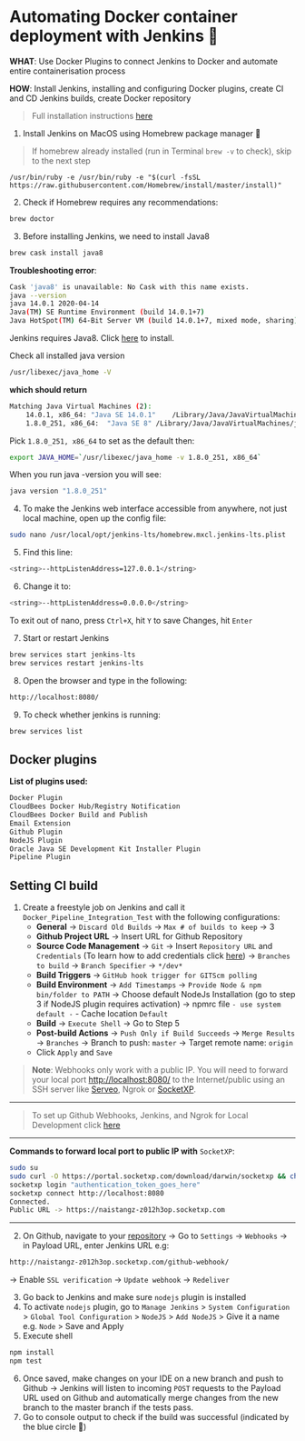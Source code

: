 # Automating Docker container deployment with Jenkins :whale:

**WHAT**: Use Docker Plugins to connect Jenkins to Docker and automate entire containerisation process

**HOW**: Install Jenkins, installing and configuring Docker plugins, create CI and CD Jenkins builds, create Docker repository

> Full installation instructions [here](https://www.macminivault.com/installing-jenkins-on-macos/)

1. Install Jenkins on MacOS using Homebrew package manager :beers:
> If homebrew already installed (run in Terminal `brew -v` to check), skip to the next step
```ba
/usr/bin/ruby -e /usr/bin/ruby -e "$(curl -fsSL https://raw.githubusercontent.com/Homebrew/install/master/install)"
```

2. Check if Homebrew requires any recommendations:
```bash
brew doctor
```

3. Before installing Jenkins, we need to install Java8
```bash
brew cask install java8
```
**Troubleshooting error**:
```bash
Cask 'java8' is unavailable: No Cask with this name exists.
java --version
java 14.0.1 2020-04-14
Java(TM) SE Runtime Environment (build 14.0.1+7)
Java HotSpot(TM) 64-Bit Server VM (build 14.0.1+7, mixed mode, sharing)
```

Jenkins requires Java8. Click [here](http://www.oracle.com/technetwork/java/javase/downloads/jdk8-downloads-2133151.html) to install.

Check all installed java version
```bash
/usr/libexec/java_home -V
```
**which should return**
```bash
Matching Java Virtual Machines (2):
    14.0.1, x86_64:	"Java SE 14.0.1"	/Library/Java/JavaVirtualMachines/jdk-14.0.1.jdk/Contents/Home
    1.8.0_251, x86_64:	"Java SE 8"	/Library/Java/JavaVirtualMachines/jdk1.8.0_251.jdk/Contents/Home
```

Pick `1.8.0_251, x86_64` to set as the default then:
```bash
export JAVA_HOME=`/usr/libexec/java_home -v 1.8.0_251, x86_64`
```

When you run java -version you will see:
```bash
java version "1.8.0_251"
```

4. To make the Jenkins web interface accessible from anywhere, not just local machine, open up the config file:
```bash
sudo nano /usr/local/opt/jenkins-lts/homebrew.mxcl.jenkins-lts.plist
```

5. Find this line:
```bash
<string>--httpListenAddress=127.0.0.1</string>
```

6. Change it to:
```bash
<string>--httpListenAddress=0.0.0.0</string>
```
To exit out of nano, press `Ctrl+X`, hit `Y` to save Changes, hit `Enter`

7. Start or restart Jenkins
```bash
brew services start jenkins-lts
brew services restart jenkins-lts
```

8. Open the browser and type in the following:
```bash
http://localhost:8080/
```

9. To check whether jenkins is running:
```bash
brew services list
```

## Docker plugins

**List of plugins used:**
```bash
Docker Plugin
CloudBees Docker Hub/Registry Notification
CloudBees Docker Build and Publish
Email Extension
Github Plugin
NodeJS Plugin
Oracle Java SE Development Kit Installer Plugin
Pipeline Plugin
```

## Setting CI build

1. Create a freestyle job on Jenkins and call it `Docker_Pipeline_Integration_Test` with the following configurations:
    - **General** -> `Discard Old Builds` -> `Max # of builds to keep` -> 3
    - **Github Project URL** -> Insert URL for Github Repository
    - **Source Code Management** -> `Git` ->  Insert `Repository URL` and `Credentials` (To learn how to add credentials click [here](https://sharadchhetri.com/how-to-setup-jenkins-credentials-for-git-repo-access/)) -> `Branches to build` -> `Branch Specifier` -> `*/dev*`
    - **Build Triggers** -> `GitHub hook trigger for GITScm polling`
    - **Build Environment** -> `Add Timestamps` -> `Provide Node & npm bin/folder to PATH` -> Choose default NodeJs Installation (go to step 3 if NodeJS plugin requires activation) -> npmrc file ` - use system default - ` - Cache location `Default`
    - **Build** -> `Execute Shell` -> Go to Step 5
    - **Post-build Actions** -> `Push Only if Build Succeeds` -> `Merge Results` -> `Branches` -> Branch to push: `master` -> Target remote name: `origin`
    -  Click `Apply` and `Save`

> **Note**: Webhooks only work with a public IP. You will need to forward your local port [http://localhost:8080/](http://localhost:8080/) to the Internet/public using an SSH server like [Serveo](https://medium.com/automationmaster/how-to-forward-my-local-port-to-public-using-serveo-4979f352a3bf), Ngrok or [SocketXP](https://www.socketxp.com/download).
---
> To set up Github Webhooks, Jenkins, and Ngrok for Local Development click [here](https://medium.com/@developerwakeling/setting-up-github-webhooks-jenkins-and-ngrok-for-local-development-f4b2c1ab5b6)
---
**Commands to forward local port to public IP with** `SocketXP`:
```bash
sudo su
sudo curl -O https://portal.socketxp.com/download/darwin/socketxp && chmod 777 socketxp && sudo mv socketxp /usr/local/bin
socketxp login "authentication_token_goes_here"
socketxp connect http://localhost:8080
Connected.
Public URL -> https://naistangz-z012h3op.socketxp.com
```
---
2. On Github, navigate to your [repository](https://github.com/naistangz/Docker_Jenkins_Pipeline/tree/development) -> Go to `Settings` -> `Webhooks` -> in Payload URL, enter Jenkins URL e.g:
```bash
http://naistangz-z012h3op.socketxp.com/github-webhook/
```
-> Enable `SSL verification` -> `Update webhook` -> `Redeliver`

3. Go back to Jenkins and make sure `nodejs` plugin is installed
4. To activate `nodejs` plugin, go to `Manage Jenkins` > `System Configuration` > `Global Tool Configuration` > `NodeJS` > `Add NodeJS` > Give it a name e.g. `Node` > Save and Apply
5. Execute shell
```bash
npm install
npm test
```
6. Once saved, make changes on your IDE on a new branch and push to Github -> Jenkins will listen to incoming `POST` requests to the Payload URL used on Github and automatically merge changes from the new branch to the master branch if the tests pass.
7. Go to console output to check if the build was successful (indicated by the blue circle :large_blue_circle:)
